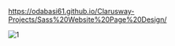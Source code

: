 
https://odabasi61.github.io/Clarusway-Projects/Sass%20Website%20Page%20Design/

![1](https://user-images.githubusercontent.com/114237174/212778064-783a9475-94c8-43ee-83e8-27eaba753679.png)
